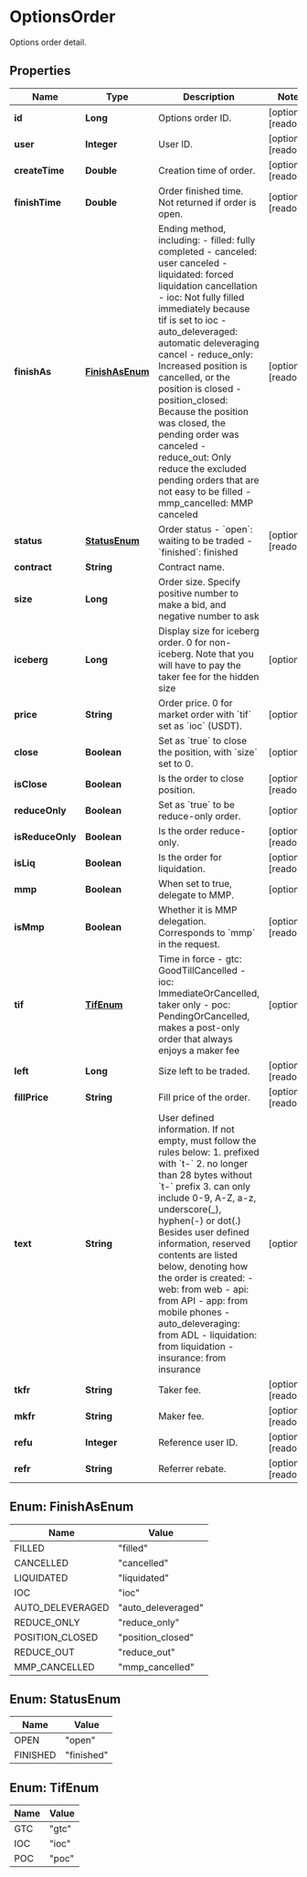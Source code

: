 
# OptionsOrder

Options order detail.

## Properties

Name | Type | Description | Notes
------------ | ------------- | ------------- | -------------
**id** | **Long** | Options order ID. |  [optional] [readonly]
**user** | **Integer** | User ID. |  [optional] [readonly]
**createTime** | **Double** | Creation time of order. |  [optional] [readonly]
**finishTime** | **Double** | Order finished time. Not returned if order is open. |  [optional] [readonly]
**finishAs** | [**FinishAsEnum**](#FinishAsEnum) | Ending method, including:  - filled: fully completed - canceled: user canceled - liquidated: forced liquidation cancellation - ioc: Not fully filled immediately because tif is set to ioc - auto_deleveraged: automatic deleveraging cancel - reduce_only: Increased position is cancelled, or the position is closed - position_closed: Because the position was closed, the pending order was canceled - reduce_out: Only reduce the excluded pending orders that are not easy to be filled - mmp_cancelled: MMP canceled |  [optional] [readonly]
**status** | [**StatusEnum**](#StatusEnum) | Order status  - &#x60;open&#x60;: waiting to be traded - &#x60;finished&#x60;: finished |  [optional] [readonly]
**contract** | **String** | Contract name. | 
**size** | **Long** | Order size. Specify positive number to make a bid, and negative number to ask | 
**iceberg** | **Long** | Display size for iceberg order. 0 for non-iceberg. Note that you will have to pay the taker fee for the hidden size |  [optional]
**price** | **String** | Order price. 0 for market order with &#x60;tif&#x60; set as &#x60;ioc&#x60; (USDT). |  [optional]
**close** | **Boolean** | Set as &#x60;true&#x60; to close the position, with &#x60;size&#x60; set to 0. |  [optional]
**isClose** | **Boolean** | Is the order to close position. |  [optional] [readonly]
**reduceOnly** | **Boolean** | Set as &#x60;true&#x60; to be reduce-only order. |  [optional]
**isReduceOnly** | **Boolean** | Is the order reduce-only. |  [optional] [readonly]
**isLiq** | **Boolean** | Is the order for liquidation. |  [optional] [readonly]
**mmp** | **Boolean** | When set to true, delegate to MMP. |  [optional]
**isMmp** | **Boolean** | Whether it is MMP delegation. Corresponds to &#x60;mmp&#x60; in the request. |  [optional] [readonly]
**tif** | [**TifEnum**](#TifEnum) | Time in force  - gtc: GoodTillCancelled - ioc: ImmediateOrCancelled, taker only - poc: PendingOrCancelled, makes a post-only order that always enjoys a maker fee |  [optional]
**left** | **Long** | Size left to be traded. |  [optional] [readonly]
**fillPrice** | **String** | Fill price of the order. |  [optional] [readonly]
**text** | **String** | User defined information. If not empty, must follow the rules below:  1. prefixed with &#x60;t-&#x60; 2. no longer than 28 bytes without &#x60;t-&#x60; prefix 3. can only include 0-9, A-Z, a-z, underscore(_), hyphen(-) or dot(.) Besides user defined information, reserved contents are listed below, denoting how the order is created:  - web: from web - api: from API - app: from mobile phones - auto_deleveraging: from ADL - liquidation: from liquidation - insurance: from insurance  |  [optional]
**tkfr** | **String** | Taker fee. |  [optional] [readonly]
**mkfr** | **String** | Maker fee. |  [optional] [readonly]
**refu** | **Integer** | Reference user ID. |  [optional] [readonly]
**refr** | **String** | Referrer rebate. |  [optional] [readonly]

## Enum: FinishAsEnum

Name | Value
---- | -----
FILLED | &quot;filled&quot;
CANCELLED | &quot;cancelled&quot;
LIQUIDATED | &quot;liquidated&quot;
IOC | &quot;ioc&quot;
AUTO_DELEVERAGED | &quot;auto_deleveraged&quot;
REDUCE_ONLY | &quot;reduce_only&quot;
POSITION_CLOSED | &quot;position_closed&quot;
REDUCE_OUT | &quot;reduce_out&quot;
MMP_CANCELLED | &quot;mmp_cancelled&quot;

## Enum: StatusEnum

Name | Value
---- | -----
OPEN | &quot;open&quot;
FINISHED | &quot;finished&quot;

## Enum: TifEnum

Name | Value
---- | -----
GTC | &quot;gtc&quot;
IOC | &quot;ioc&quot;
POC | &quot;poc&quot;

